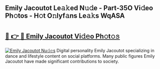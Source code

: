 ## Emily Jacoutot Le𝚊𝚔ed N𝚞𝚍e - Part-35O Vi𝚍eo Ph𝚘tos - H𝚘t O𝚗lyf𝚊ns Le𝚊𝚔s WqASA

# <h2><a href="http://hf7kvo.feru.top/?c=Emily+Jacoutot">🔗 👉 🔴 Emily Jacoutot Vi𝚍𝚎o Ph𝚘t𝚘𝚜</a></h2>

[![Emily Jacoutot Nu𝚍𝚎s](https://i.imgur.com/0TWrTi3.gif)](http://hf7kvo.feru.top/?c=Emily+Jacoutot)
Digital personality Emily Jacoutot specializing in dance and lifestyle content on social platforms. Many public figures Emily Jacoutot have made significant contributions to society. 
